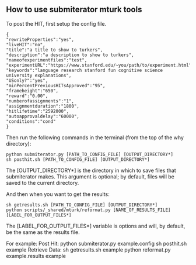 ## How to use submiterator mturk tools

To post the HIT, first setup the config file.

    {
    "rewriteProperties":"yes",
    "liveHIT":"no",
    "title":"a title to show to turkers",
    "description":"a description to show to turkers",
    "nameofexperimentfiles":"test",
    "experimentURL":"https://www.stanford.edu/~you/path/to/experiment.html",
    "keywords":"language research stanford fun cognitive science university explanations",
    "USonly?":"yes",
    "minPercentPreviousHITsApproved":"95",
    "frameheight":"650",
    "reward":"0.00",
    "numberofassignments":"1",
    "assignmentduration":"1800",
    "hitlifetime":"2592000",
    "autoapprovaldelay":"60000",
    "conditions":"cond"
    }

Then run the following commands in the terminal (from the top of the why directory):

    python submiterator.py [PATH_TO_CONFIG_FILE] [OUTPUT_DIRECTORY*]
    sh posthit.sh [PATH_TO_CONFIG_FILE] [OUTPUT_DIRECTORY*]

The [OUTPUT_DIRECTORY*] is the directory in which to save files that submiterator makes. This argument is optional; by default, files will be saved to the current directory.

And then when you want to get the results:

    sh getresults.sh [PATH_TO_CONFIG_FILE] [OUTPUT_DIRECTORY*]
    python scripts/_shared/mturk/reformat.py [NAME_OF_RESULTS_FILE] [LABEL_FOR_OUTPUT_FILES*]

The [LABEL_FOR_OUTPUT_FILES*] variable is options and will, by default, be the same as the results file.

For example:
    Post Hit:
        python submiterator.py example.config
        sh posthit.sh example
    Retrieve Data:
        sh getresults.sh example
        python reformat.py example.results example